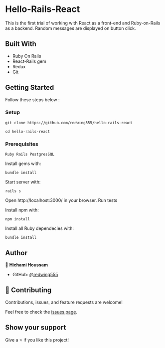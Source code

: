  # Hello-Rails-React

This is the first trial of  working with  React as a front-end and Ruby-on-Rails as a backend. Random messages are displayed on button click.
## Built With

- Ruby On Rails
- React-Rails gem
- Redux
- Git

## Getting Started
Follow these steps below :


### Setup
 ```git clone https://github.com/redwing555/hello-rails-react```

 ```cd hello-rails-react```

### Prerequisites

    Ruby Rails PostgresSQL

Install gems with:
    
    bundle install

Start server with:

    rails s

Open http://localhost:3000/ in your browser.
Run tests

Install npm with:

    npm install

Install all Ruby dependecies with:

    bundle install

## Author

👤 **Hichami Houssam**

- GitHub: [@redwing555](https://github.com/redwing555/)


## 🤝 Contributing

Contributions, issues, and feature requests are welcome!

Feel free to check the [issues page](https://github.com/redwing555/hello-rails-react/issues).

## Show your support

Give a ⭐️ if you like this project!